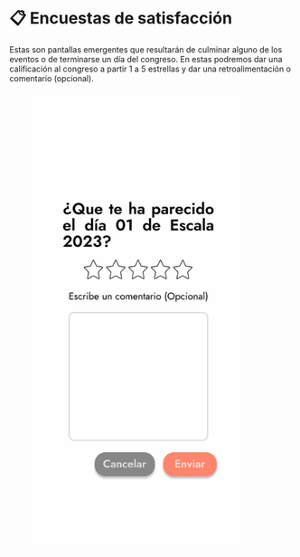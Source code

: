 # 📋 Encuestas de satisfacción

Estas son pantallas emergentes que resultarán de culminar alguno de los eventos o de terminarse un día del congreso. En estas podremos dar una calificación al congreso a partir 1 a 5 estrellas y dar una retroalimentación o comentario (opcional).

<figure><img src="../.gitbook/assets/iPhone_14_-_Encuesta_de_satisfaccion_del_congreso.png" alt="" width="375"><figcaption></figcaption></figure>
